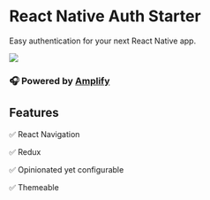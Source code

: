 # React Native Auth Starter

Easy authentication for your next React Native app.

![](https://i.imgur.com/4PMkScx.jpg)

### 🎧 Powered by [Amplify](https://github.com/aws/aws-amplify)

## Features

✅ React Navigation   

✅ Redux   

✅ Opinionated yet configurable   

✅ Themeable   
